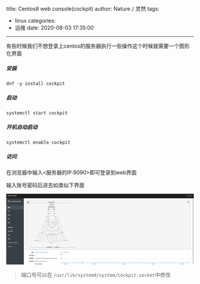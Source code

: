 title: Centos8 web console(cockpit)
author: Nature丿灵然
tags:
  - linux
categories:
  - 运维
date: 2020-08-03 17:35:00
---
有些时候我们不想登录上centos的服务器执行一些操作这个时候就需要一个图形化界面

<!--more-->

##### 安装

    dnf -y install cockpit

##### 启动

    systemctl start cockpit

##### 开机自动启动

    systemctl enable cockpit

##### 访问

在浏览器中输入<服务器的IP:9090>即可登录到web界面

输入账号密码后进去如类似下界面

![upload successful](../images/pasted-2.png)

> 端口号可以在 `/usr/lib/systemd/system/cockpit.socket`中修改
